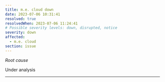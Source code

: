 ```yaml
---
title: m.e. cloud down
date: 2023-07-06 10:31:41
resolved: true
resolvedWhen: 2023-07-06 11:24:41
# Possible severity levels: down, disrupted, notice
severity: down
affected:
  - m.e. cloud
section: issue
---
```


*Root cause*

Under analysis

---


